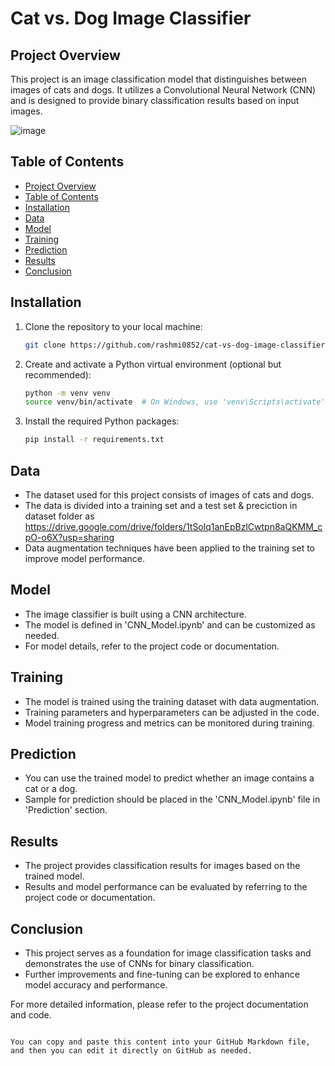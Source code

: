 # Cat vs. Dog Image Classifier

## Project Overview

This project is an image classification model that distinguishes between images of cats and dogs. It utilizes a Convolutional Neural Network (CNN) and is designed to provide binary classification results based on input images.

![image](https://github.com/rashmi0852/Cat_vs._Dog_Image_Classifier/assets/141851759/7a40d6d4-190d-4fee-b709-0b21953d1e08)


## Table of Contents

- [Project Overview](#project-overview)
- [Table of Contents](#table-of-contents)
- [Installation](#installation)
- [Data](#data)
- [Model](#model)
- [Training](#training)
- [Prediction](#prediction)
- [Results](#results)
- [Conclusion](#conclusion)

## Installation

1. Clone the repository to your local machine:

   ```bash
   git clone https://github.com/rashmi0852/cat-vs-dog-image-classifier.git

2. Create and activate a Python virtual environment (optional but recommended):

   ```bash
   python -m venv venv
   source venv/bin/activate  # On Windows, use 'venv\Scripts\activate'
   ```

3. Install the required Python packages:

   ```bash
   pip install -r requirements.txt
   ```

## Data

- The dataset used for this project consists of images of cats and dogs.
- The data is divided into a training set and a test set & preciction in dataset folder as https://drive.google.com/drive/folders/1tSolq1anEpBzlCwtpn8aQKMM_cpO-o6X?usp=sharing
- Data augmentation techniques have been applied to the training set to improve model performance.

## Model

- The image classifier is built using a CNN architecture.
- The model  is defined in 'CNN_Model.ipynb' and can be customized as needed.
- For model details, refer to the project code or documentation.

## Training

- The model is trained using the training dataset with data augmentation.
- Training parameters and hyperparameters can be adjusted in the code.
- Model training progress and metrics can be monitored during training.

## Prediction

- You can use the trained model to predict whether an image contains a cat or a dog.
- Sample  for prediction should be placed in the 'CNN_Model.ipynb' file in 'Prediction' section.

## Results

- The project provides classification results for images based on the trained model.
- Results and model performance can be evaluated by referring to the project code or documentation.

## Conclusion

- This project serves as a foundation for image classification tasks and demonstrates the use of CNNs for binary classification.
- Further improvements and fine-tuning can be explored to enhance model accuracy and performance.

For more detailed information, please refer to the project documentation and code.
```

You can copy and paste this content into your GitHub Markdown file, and then you can edit it directly on GitHub as needed.
